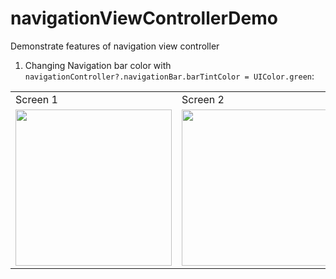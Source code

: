 # navigationViewControllerDemo
Demonstrate features of navigation view controller

1. Changing Navigation bar color with `navigationController?.navigationBar.barTintColor = UIColor.green`:

<table>
<tr><td>Screen 1</td><td>Screen 2</td></tr>
<tr><td><img src="https://user-images.githubusercontent.com/16252676/53926317-6133d580-40c6-11e9-9388-738a0f99485e.png" width="250">
</td><td>
<img src="https://user-images.githubusercontent.com/16252676/53926321-61cc6c00-40c6-11e9-95a4-195ff0c4e0f0.png" width="250">
</td></tr>
</table>

